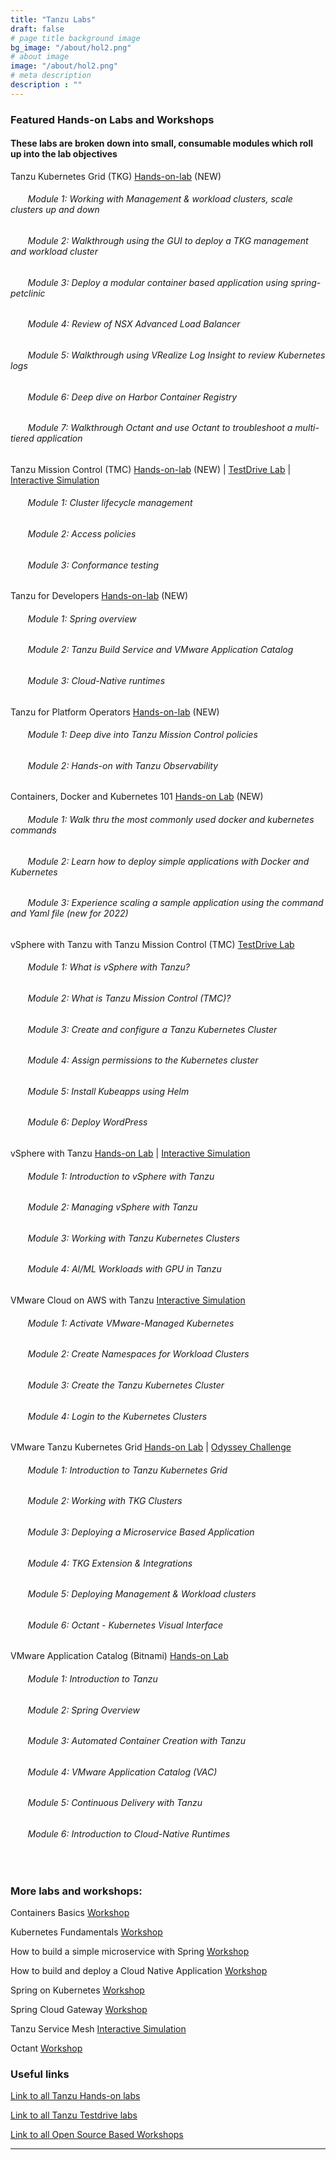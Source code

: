 ```yaml
---
title: "Tanzu Labs"
draft: false
# page title background image
bg_image: "/about/hol2.png"
# about image
image: "/about/hol2.png"
# meta description
description : ""
---
```


### Featured Hands-on Labs and Workshops 
#### These labs are broken down into small, consumable modules which roll up into the lab objectives


Tanzu Kubernetes Grid (TKG) [Hands-on-lab](https://labs.hol.vmware.com/HOL/catalogs/lab/10659) (NEW)

###### &nbsp;&nbsp;&nbsp;&nbsp;&nbsp;&nbsp; Module 1: Working with Management & workload clusters, scale clusters up and down
###### &nbsp;&nbsp;&nbsp;&nbsp;&nbsp;&nbsp; Module 2: Walkthrough using the GUI to deploy a TKG management and workload cluster
###### &nbsp;&nbsp;&nbsp;&nbsp;&nbsp;&nbsp; Module 3: Deploy a modular container based application using spring-petclinic
###### &nbsp;&nbsp;&nbsp;&nbsp;&nbsp;&nbsp; Module 4: Review of NSX Advanced Load Balancer
###### &nbsp;&nbsp;&nbsp;&nbsp;&nbsp;&nbsp; Module 5: Walkthrough using VRealize Log Insight to review Kubernetes logs
###### &nbsp;&nbsp;&nbsp;&nbsp;&nbsp;&nbsp; Module 6: Deep dive on Harbor Container Registry
###### &nbsp;&nbsp;&nbsp;&nbsp;&nbsp;&nbsp; Module 7: Walkthrough Octant and use Octant to troubleshoot a multi-tiered application
  

Tanzu Mission Control (TMC) [Hands-on-lab](https://labs.hol.vmware.com/HOL/catalogs/lab/10506) (NEW) | [TestDrive Lab](https://pathfinder.vmware.com/path/tanzu) | [Interactive Simulation](http://labs.hol.vmware.com/HOL/catalogs/lab/8516)
######     &nbsp;&nbsp;&nbsp;&nbsp;&nbsp;&nbsp; Module 1: Cluster lifecycle management
######     &nbsp;&nbsp;&nbsp;&nbsp;&nbsp;&nbsp; Module 2: Access policies
######     &nbsp;&nbsp;&nbsp;&nbsp;&nbsp;&nbsp; Module 3: Conformance testing

Tanzu for Developers [Hands-on-lab](https://labs.hol.vmware.com/HOL/catalogs/lab/10426) (NEW)
###### &nbsp;&nbsp;&nbsp;&nbsp;&nbsp;&nbsp; Module 1: Spring overview 
###### &nbsp;&nbsp;&nbsp;&nbsp;&nbsp;&nbsp; Module 2: Tanzu Build Service and VMware Application Catalog 
###### &nbsp;&nbsp;&nbsp;&nbsp;&nbsp;&nbsp; Module 3: Cloud-Native runtimes

Tanzu for Platform Operators [Hands-on-lab](https://labs.hol.vmware.com/HOL/catalogs/lab/10414) (NEW)
###### &nbsp;&nbsp;&nbsp;&nbsp;&nbsp;&nbsp; Module 1: Deep dive into Tanzu Mission Control policies
###### &nbsp;&nbsp;&nbsp;&nbsp;&nbsp;&nbsp; Module 2: Hands-on with Tanzu Observability

Containers, Docker and Kubernetes 101 [Hands-on Lab](https://labs.hol.vmware.com/HOL/catalogs/lab/10657) (NEW)
###### &nbsp;&nbsp;&nbsp;&nbsp;&nbsp;&nbsp; Module 1: Walk thru the most commonly used docker and kubernetes commands
###### &nbsp;&nbsp;&nbsp;&nbsp;&nbsp;&nbsp; Module 2: Learn how to deploy simple applications with Docker and Kubernetes
###### &nbsp;&nbsp;&nbsp;&nbsp;&nbsp;&nbsp; Module 3: Experience scaling a sample application using the command and Yaml file (new for 2022)

<!---update [Hands-on Lab](http://labs.hol.vmware.com/HOL/catalogs/lab/8087)_-->
<!--Checked with Kunal for Guided Demos | [Guided Demo 1](https://cloudcity.pathfinder.vmware.com/event-space/explore-demos/use-cases/application-transformation/demo/AppTraCPMK) | [Guided Demo 2](https://cloudcity.pathfinder.vmware.com/event-space/explore-demos/use-cases/application-transformation/demo/AppTraTMC)-->

vSphere with Tanzu with Tanzu Mission Control (TMC) [TestDrive Lab](https://pathfinder.vmware.com/path/tanzu_standard)
###### &nbsp;&nbsp;&nbsp;&nbsp;&nbsp;&nbsp; Module 1: What is vSphere with Tanzu?
###### &nbsp;&nbsp;&nbsp;&nbsp;&nbsp;&nbsp; Module 2: What is Tanzu Mission Control (TMC)?
###### &nbsp;&nbsp;&nbsp;&nbsp;&nbsp;&nbsp; Module 3: Create and configure a Tanzu Kubernetes Cluster
###### &nbsp;&nbsp;&nbsp;&nbsp;&nbsp;&nbsp; Module 4: Assign permissions to the Kubernetes cluster
###### &nbsp;&nbsp;&nbsp;&nbsp;&nbsp;&nbsp; Module 5: Install Kubeapps using Helm
###### &nbsp;&nbsp;&nbsp;&nbsp;&nbsp;&nbsp; Module 6: Deploy WordPress

vSphere with Tanzu [Hands-on Lab](https://www.vmwarelearningplatform.com/HOL/catalogs/lab/10402) | [Interactive Simulation](http://labs.hol.vmware.com/HOL/catalogs/lab/8897)
###### &nbsp;&nbsp;&nbsp;&nbsp;&nbsp;&nbsp; Module 1: Introduction to vSphere with Tanzu	
###### &nbsp;&nbsp;&nbsp;&nbsp;&nbsp;&nbsp; Module 2: Managing vSphere with Tanzu	
###### &nbsp;&nbsp;&nbsp;&nbsp;&nbsp;&nbsp; Module 3: Working with Tanzu Kubernetes Clusters	
###### &nbsp;&nbsp;&nbsp;&nbsp;&nbsp;&nbsp; Module 4: AI/ML Workloads with GPU in Tanzu

VMware Cloud on AWS with Tanzu [Interactive Simulation](https://labs.hol.vmware.com/HOL/catalogs/lab/8743)

###### &nbsp;&nbsp;&nbsp;&nbsp;&nbsp;&nbsp; Module 1: Activate VMware-Managed Kubernetes	
###### &nbsp;&nbsp;&nbsp;&nbsp;&nbsp;&nbsp; Module 2: Create Namespaces for Workload Clusters	 
###### &nbsp;&nbsp;&nbsp;&nbsp;&nbsp;&nbsp; Module 3: Create the Tanzu Kubernetes Cluster	
###### &nbsp;&nbsp;&nbsp;&nbsp;&nbsp;&nbsp; Module 4: Login to the Kubernetes Clusters

VMware Tanzu Kubernetes Grid [Hands-on Lab](https://labs.hol.vmware.com/HOL/catalogs/lab/10659) | [Odyssey Challenge](https://labs.hol.vmware.com/HOL/catalogs/lab/10667)

###### &nbsp;&nbsp;&nbsp;&nbsp;&nbsp;&nbsp; Module 1: Introduction to Tanzu Kubernetes Grid
###### &nbsp;&nbsp;&nbsp;&nbsp;&nbsp;&nbsp; Module 2: Working with TKG Clusters 	
###### &nbsp;&nbsp;&nbsp;&nbsp;&nbsp;&nbsp; Module 3:	Deploying a Microservice Based Application	
###### &nbsp;&nbsp;&nbsp;&nbsp;&nbsp;&nbsp; Module 4:	TKG Extension & Integrations 	
###### &nbsp;&nbsp;&nbsp;&nbsp;&nbsp;&nbsp; Module 5:	Deploying Management & Workload clusters
###### &nbsp;&nbsp;&nbsp;&nbsp;&nbsp;&nbsp; Module 6:	Octant - Kubernetes Visual Interface 

<!--checked with Kunal [Guided Demo](https://cloudcity.pathfinder.vmware.com/event-space/explore-demos/use-cases/application-transformation/demo/AppTraTAC)-->
VMware Application Catalog (Bitnami) [Hands-on Lab](https://labs.hol.vmware.com/HOL/catalogs/lab/10426) 
###### &nbsp;&nbsp;&nbsp;&nbsp;&nbsp;&nbsp; Module 1: Introduction to Tanzu
###### &nbsp;&nbsp;&nbsp;&nbsp;&nbsp;&nbsp; Module 2: Spring Overview
###### &nbsp;&nbsp;&nbsp;&nbsp;&nbsp;&nbsp; Module 3:	Automated Container Creation with Tanzu	
###### &nbsp;&nbsp;&nbsp;&nbsp;&nbsp;&nbsp; Module 4:	VMware Application Catalog (VAC)	
###### &nbsp;&nbsp;&nbsp;&nbsp;&nbsp;&nbsp; Module 5:	Continuous Delivery with Tanzu
###### &nbsp;&nbsp;&nbsp;&nbsp;&nbsp;&nbsp; Module 6:	Introduction to Cloud-Native Runtimes

<br style = “line-height:100px;”> 


### More labs and workshops:

Containers Basics [Workshop](https://tanzu.vmware.com/developer/workshops/lab-container-basics/)

Kubernetes Fundamentals [Workshop](https://tanzu.vmware.com/developer/workshops/lab-k8s-fundamentals/)

How to build a simple microservice with Spring [Workshop](https://tanzu.vmware.com/developer/workshops/lab-microservice/)

How to build and deploy a Cloud Native Application [Workshop](https://tanzu.vmware.com/developer/workshops/cnd-deploy-practices/)

Spring on Kubernetes [Workshop](https://tanzu.vmware.com/developer/workshops/spring-on-kubernetes/)

Spring Cloud Gateway [Workshop](https://tanzu.vmware.com/developer/workshops/lab-spring-gateway/)

Tanzu Service Mesh [Interactive Simulation](http://labs.hol.vmware.com/HOL/catalogs/lab/8509)

Octant [Workshop](https://tanzu.vmware.com/developer/workshops/lab-getting-started-with-octant/)

<!-- Check with Kunal. I don't think this link works
# VMware Tanzu Oberservability [Guided Demo](https://cloudcity.pathfinder.vmware.com/event-space/explore-demos/use-cases/application-transformation/demo/AppTraTOK)-->


### Useful links

[Link to all Tanzu Hands-on labs](https://labs.hol.vmware.com/HOL/catalogs/catalog/1886)

[Link to all Tanzu Testdrive labs](https://pathfinder.vmware.com/path/tanzu)

[Link to all Open Source Based Workshops](https://tanzu.vmware.com/developer/workshops/)


--------


